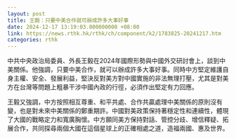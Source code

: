 ```yaml
---
layout: post
title: 王毅：只要中美合作就可辦成許多大事好事
date: 2024-12-17 13:19:03.000000000 +08:00
link: https://news.rthk.hk/rthk/ch/component/k2/1783825-20241217.htm
categories: rthk
---
```


中共中央政治局委員、外長王毅在2024年國際形勢與中國外交研討會上，談到中美關係。他強調，只要中美合作，就可以辦成許多大事好事。同時中方堅定維護自身主權、安全、發展利益，堅決反對美方對中國實施的非法無理打壓，尤其是對美方在台灣等問題上粗暴干涉中國內政的行徑，必須作出堅定有力回應。

王毅又強調，中方按照相互尊重、和平共處、合作共贏處理中美關係的原則沒有變，也是對未來中美關係的鄭重期許。中國對美政策保持著穩定性和連續性，體現了大國的戰略定力和寬廣胸懷。中方願同美方保持對話、管控分歧、增信釋疑、拓展合作，共同探尋兩個大國在這個星球上的正確相處之道，造福兩國、惠及世界。

